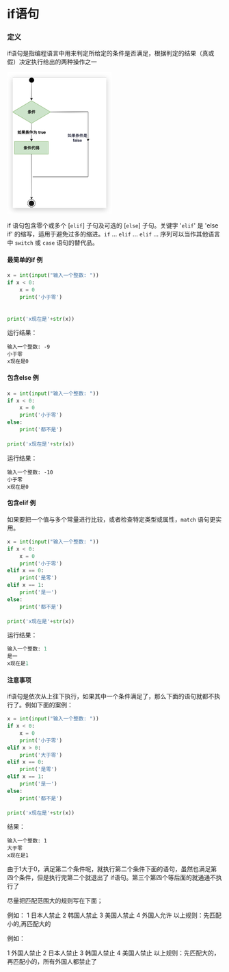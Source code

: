 

# if语句

### 定义

if语句是指编程语言中用来判定所给定的条件是否满足，根据判定的结果（真或假）决定执行给出的两种操作之一

<img src="https://raw.githubusercontent.com/yinzhipeng123/Picture_Bed/main/202209160630092.png" alt="image-20220916063017049" style="zoom:33%;" />



if 语句包含零个或多个 [`elif`] 子句及可选的 [`else`] 子句。关键字 '`elif`' 是 'else if' 的缩写，适用于避免过多的缩进。`if` ... `elif` ... `elif` ... 序列可以当作其他语言中 `switch` 或 `case` 语句的替代品。



#### 最简单的if 例



```python
x = int(input("输入一个整数: "))
if x < 0:
    x = 0
    print('小于零')


print('x现在是'+str(x))
```

运行结果：

```
输入一个整数: -9
小于零
x现在是0
```



#### 包含else 例



```python
x = int(input("输入一个整数: "))
if x < 0:
    x = 0
    print('小于零')
else:
    print('都不是')

print('x现在是'+str(x))
```

运行结果：

```
输入一个整数: -10
小于零
x现在是0
```



#### 包含elif 例



如果要把一个值与多个常量进行比较，或者检查特定类型或属性，`match` 语句更实用。

```python
x = int(input("输入一个整数: "))
if x < 0:
    x = 0
    print('小于零')
elif x == 0:
    print('是零')
elif x == 1:
    print('是一')
else:
    print('都不是')

print('x现在是'+str(x))
```

运行结果：

```python
输入一个整数: 1
是一
x现在是1
```



#### 注意事项

if语句是依次从上往下执行，如果其中一个条件满足了，那么下面的语句就都不执行了。例如下面的案例：

```python
x = int(input("输入一个整数: "))
if x < 0:
    x = 0
    print('小于零')
elif x > 0:
    print('大于零')
elif x == 0:
    print('是零')
elif x == 1:
    print('是一')
else:
    print('都不是')

print('x现在是'+str(x))
```

结果：

```
输入一个整数: 1
大于零
x现在是1
```

由于1大于0，满足第二个条件呢，就执行第二个条件下面的语句，虽然也满足第四个条件，但是执行完第二个就退出了 if语句。第三个第四个等后面的就通通不执行了



尽量把匹配范围大的规则写在下面；

例如：
1 日本人禁止
2 韩国人禁止
3 美国人禁止
4 外国人允许
以上规则：先匹配 小的,再匹配大的


例如：

1 外国人禁止
2 日本人禁止
3 韩国人禁止
4 美国人禁止
以上规则：先匹配大的，再匹配小的，所有外国人都禁止了

